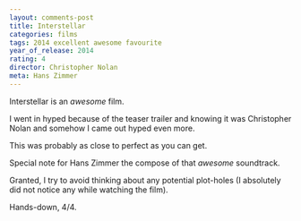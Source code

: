 ```yaml
---
layout: comments-post
title: Interstellar
categories: films
tags: 2014 excellent awesome favourite
year_of_release: 2014
rating: 4
director: Christopher Nolan
meta: Hans Zimmer
---
```


Interstellar is an *awesome* film.

I went in hyped because of the teaser trailer and knowing it was Christopher Nolan and somehow I came out hyped even more.

This was probably as close to perfect as you can get.

Special note for Hans Zimmer the compose of that *awesome* soundtrack.

Granted, I try to avoid thinking about any potential plot-holes (I absolutely did not notice any while watching the film).

Hands-down, 4/4.

